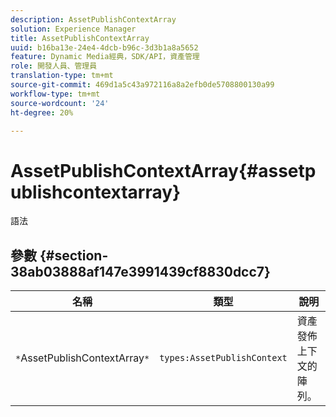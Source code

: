```yaml
---
description: AssetPublishContextArray
solution: Experience Manager
title: AssetPublishContextArray
uuid: b16ba13e-24e4-4dcb-b96c-3d3b1a8a5652
feature: Dynamic Media經典，SDK/API，資產管理
role: 開發人員、管理員
translation-type: tm+mt
source-git-commit: 469d1a5c43a972116a8a2efb0de5708800130a99
workflow-type: tm+mt
source-wordcount: '24'
ht-degree: 20%

---
```



# AssetPublishContextArray{#assetpublishcontextarray}

語法

## 參數 {#section-38ab03888af147e3991439cf8830dcc7}

| 名稱 | 類型 | 說明 |
|---|---|---|
| `*`AssetPublishContextArray`*` | `types:AssetPublishContext` | 資產發佈上下文的陣列。 |

